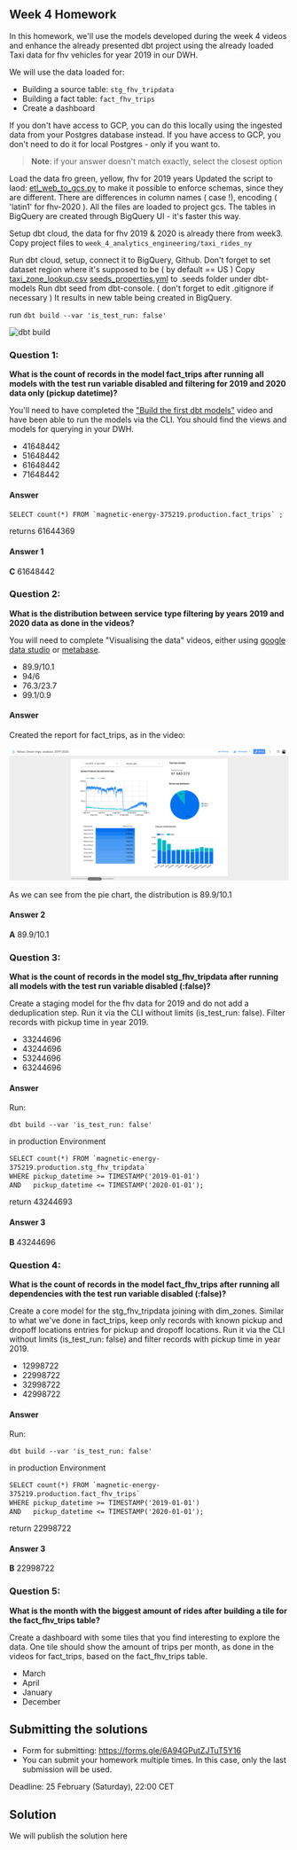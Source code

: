 ## Week 4 Homework 

In this homework, we'll use the models developed during the week 4 videos and enhance the already presented dbt project using the already loaded Taxi data for fhv vehicles for year 2019 in our DWH.

We will use the data loaded for:

* Building a source table: `stg_fhv_tripdata`
* Building a fact table: `fact_fhv_trips`
* Create a dashboard 

If you don't have access to GCP, you can do this locally using the ingested data from your Postgres database
instead. If you have access to GCP, you don't need to do it for local Postgres -
only if you want to.

> **Note**: if your answer doesn't match exactly, select the closest option 

Load the data fro green, yellow, fhv for 2019 years
Updated the script to laod:  [etl_web_to_gcs.py](..%2Fweek_2_workflow_orchestration%2Fcode%2Fflows%2F02_gcp%2Fetl_web_to_gcs.py)
to make it possible to enforce schemas, since they are different. There are differences in column names ( case !), encoding ( 'latin1' for fhv-2020 ).
All the files are loaded to project gcs. The tables in BigQuery are created through BigQuery UI - it's faster this way.

Setup dbt cloud, the data for fhv 2019 & 2020 is already there from week3. Copy project files to 
```week_4_analytics_engineering/taxi_rides_ny```

Run dbt cloud, setup, connect it to BigQuery, Github.
Don't forget to set dataset region where it's supposed to be ( by default == US )
Copy [taxi_zone_lookup.csv](..%2F..%2F..%2Fweek_4_analytics_engineering%2Ftaxi_rides_ny%2Fdata%2Ftaxi_zone_lookup.csv)
    [seeds_properties.yml](..%2F..%2F..%2Fweek_4_analytics_engineering%2Ftaxi_rides_ny%2Fdata%2Fseeds_properties.yml)
to .seeds folder under dbt-models
Run dbt seed from dbt-console. ( don't forget to edit .gitignore if necessary )
It results in new table being created in BigQuery.

run ```dbt build --var 'is_test_run: false' ```

![dbt build](screenshots%2Fdbt_build_screenshot.png)

### Question 1: 

**What is the count of records in the model fact_trips after running all models with the test run variable disabled and filtering for 2019 and 2020 data only (pickup datetime)?** 

You'll need to have completed the ["Build the first dbt models"](https://www.youtube.com/watch?v=UVI30Vxzd6c) video and have been able to run the models via the CLI. 
You should find the views and models for querying in your DWH.

- 41648442
- 51648442
- 61648442
- 71648442


#### Answer ####  
 

```bigquery
SELECT count(*) FROM `magnetic-energy-375219.production.fact_trips` ;
```
returns 
61644369


#### Answer 1 
**C** 61648442

### Question 2: 

**What is the distribution between service type filtering by years 2019 and 2020 data as done in the videos?**

You will need to complete "Visualising the data" videos, either using [google data studio](https://www.youtube.com/watch?v=39nLTs74A3E) or [metabase](https://www.youtube.com/watch?v=BnLkrA7a6gM). 

- 89.9/10.1
- 94/6
- 76.3/23.7
- 99.1/0.9

#### Answer ####  

Created the report for fact_trips, as in the video:

![Looker_studio_fact_trips_report.png](screenshots%2FLooker_studio_fact_trips_report.png)

As we can see from the pie chart, the distribution is 89.9/10.1
#### Answer 2
**A** 89.9/10.1


### Question 3: 

**What is the count of records in the model stg_fhv_tripdata after running all models with the test run variable disabled (:false)?**  

Create a staging model for the fhv data for 2019 and do not add a deduplication step. Run it via the CLI without limits (is_test_run: false).
Filter records with pickup time in year 2019.

- 33244696
- 43244696
- 53244696
- 63244696

#### Answer ####  
Run:
```shell
dbt build --var 'is_test_run: false'
```
in production Environment

```bigquery
SELECT count(*) FROM `magnetic-energy-375219.production.stg_fhv_tripdata` 
WHERE pickup_datetime >= TIMESTAMP('2019-01-01')
AND   pickup_datetime <= TIMESTAMP('2020-01-01');
```
return 43244693

#### Answer 3
**B** 43244696

### Question 4: 

**What is the count of records in the model fact_fhv_trips after running all dependencies with the test run variable disabled (:false)?**  

Create a core model for the stg_fhv_tripdata joining with dim_zones.
Similar to what we've done in fact_trips, keep only records with known pickup and dropoff locations entries for pickup and dropoff locations. 
Run it via the CLI without limits (is_test_run: false) and filter records with pickup time in year 2019.

- 12998722
- 22998722
- 32998722
- 42998722


#### Answer ####  
Run:
```shell
dbt build --var 'is_test_run: false'
```
in production Environment


```bigquery
SELECT count(*) FROM `magnetic-energy-375219.production.fact_fhv_trips` 
WHERE pickup_datetime >= TIMESTAMP('2019-01-01')
AND   pickup_datetime <= TIMESTAMP('2020-01-01');
```
return 22998722

#### Answer 3
**B** 22998722

### Question 5: 

**What is the month with the biggest amount of rides after building a tile for the fact_fhv_trips table?**

Create a dashboard with some tiles that you find interesting to explore the data. One tile should show the amount of trips per month, as done in the videos for fact_trips, based on the fact_fhv_trips table.

- March
- April
- January
- December



## Submitting the solutions

* Form for submitting: https://forms.gle/6A94GPutZJTuT5Y16
* You can submit your homework multiple times. In this case, only the last submission will be used. 

Deadline: 25 February (Saturday), 22:00 CET


## Solution

We will publish the solution here
